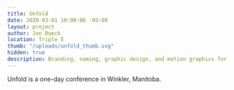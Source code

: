 ```yaml
---
title: Unfold
date: 2020-03-01 10:00:00 -05:00
layout: project
author: Jon Dueck
location: Triple E
thumb: "/uploads/unfold_thumb.svg"
hidden: true
description: Branding, naming, graphic design, and motion graphics for Unfold, a conference in Winkler, MB.
---
```


Unfold is a one-day conference in Winkler, Manitoba.
